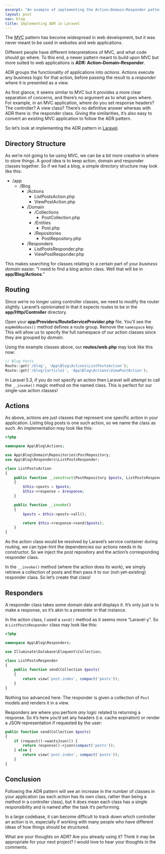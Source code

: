 ```yaml
---
excerpt: "An example of implementing the Action–Domain–Responder pattern in Laravel."
layout: post
nav: blog
title: Implementing ADR in Laravel
---
```

The <abbr class="initialism" title="Model–View–Controller">MVC</abbr> pattern has become widespread in web development,
but it was never meant to be used in websites and web applications.

Different people have different interpretations of MVC, and what code should go where.
To this end, a newer pattern meant to build upon MVC but more suited to web applications is **ADR: Action–Domain–Responder**.

ADR groups the functionality of applications into _actions_.
Actions execute any business logic for that action, before passing the result to a _responder_ where it is presented as a view.

As first glance, it seems similar to MVC but it provides a more clear separation of concerns, and there’s no argument as to what goes where. For example, in an MVC application, where do you set response headers?
The controller? A view class? There’s no definitive answer whereas with ADR there is: the responder class.
Giving the similarities, it’s also easy to convert an existing MVC application to follow the ADR pattern.

So let’s look at implementing the ADR pattern in [Laravel](https://laravel.com/).

## Directory Structure

As we’re not going to be using MVC, we can be a bit more creative in where to store things.
A good idea is to keep action, domain and responder classes together.
So if we had a blog, a simple directory structure may look like this:

* /app
  * /Blog
    * /Actions
      * ListPostsAction.php
      * ViewPostAction.php
    * /Domain
      * /Collections
        * PostCollection.php
      * /Entities
        * Post.php
      * /Repositories
        * PostRepository.php
    * /Responders
      * ListPostsResponder.php
      * ViewPostResponder.php

This makes searching for classes relating to a certain part of your _business domain_ easier.
“I need to find a blog action class. Well that will be in **app/Blog/Actions**.”

## Routing

Since we’re no longer using controller classes, we need to modify the router slightly.
Laravel’s opinionated in that it expects routes to be in the **app/Http/Controller** directory.

Open your **app/Providers/RouteServiceProvider.php** file.
You’ll see the `mapWebRoutes()` method defines a route group.
Remove the `namespace` key.
This will allow us to specify the full namespace of our action classes since they are grouped by _domain_.

Using the example classes above, our **routes/web.php** may look like this now:

```php
// Blog Posts
Route::get('/blog', 'App\Blog\Actions\ListPostsAction');
Route::get('/blog/{article}', 'App\Blog\Actions\ViewPostAction');
```

In Laravel 5.3, if you do not specify an action then Laravel will attempt to call the `__invoke()` magic method on the named class.
This is perfect for our single-use action classes!

## Actions

As above, actions are just classes that represent one specific action in your application.
Listing blog posts is one such action, so we name the class as such.
An implementation may look like this:

```php
<?php

namespace App\Blog\Actions;

use App\Blog\Domain\Repositories\PostRepository;
use App\Blog\Responders\ListPostsResponder;

class ListPostsAction
{
    public function __construct(PostRepository $posts, ListPostsResponder $response)
    {
        $this->posts = $posts;
        $this->response = $response;
    }

    public function __invoke()
    {
        $posts = $this->posts->all();

        return $this->response->send($posts);
    }
}
```

As the action class would be resolved by Laravel’s service container during routing,
we can type-hint the dependencies our actions needs in its constructor.
So we inject the post repository and the action’s corresponding responder class.

In the `__invoke()` method (where the action does its work), we simply retrieve a collection of posts and then pass it to our (not-yet-existing) responder class.
So let’s create that class!

## Responders

A responder class takes some domain data and displays it.
It’s only just is to make a response, so it’s akin to a presenter in that instance.

In the action class, I used a `send()` method as it seems more “Laravel-y”.
So a `ListPostsResponder` class may look like this:

```php
<?php

namespace App\Blog\Responders;

use Illuminate\Database\Eloquent\Collection;

class ListPostsResponder
{
    public function send(Collection $posts)
    {
        return view('post.index', compact('posts'));
    }
}
```

Nothing too advanced here.
The responder is given a collection of `Post` models and renders it in a view.

Responders are where you perform _any_ logic related to returning a response.
So it’s here you’d set any headers (i.e. cache expiration) or render a JSON representation if requested by the user:

```php
public function send(Collection $posts)
{
    if (request()->wantsJson()) {
        return response()->json(compact('posts'));
    } else {
        return view('post.index', compact('posts'));
    }
}
```

## Conclusion

Following the ADR pattern will see an increase in the number of classes in your application
(as each action has its own class, rather than being a method in a controller class),
but it does mean each class has a single responsibility and is named after the task it’s performing.

In a large codebase, it can become difficult to track down which controller an action is in,
especially if working with many people who have different ideas of how things should be structured.

What are your thoughts on ADR?
Are you already using it?
Think it may be appropriate for your next project?
I would love to hear your thoughts in the comments.
